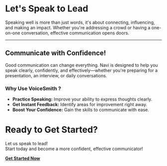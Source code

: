 <!-- Theme:Classic, ImgAlign:Left Widget:NAVI-->
# Let's Speak to Lead
Speaking well is more than just words, it's about connecting, influencing, and making an impact. Whether you're addressing a crowd or having a one-on-one conversation, effective communication opens doors.

---

## Communicate with Confidence!

Good communication can change everything. Navi is designed to help you speak clearly, confidently, and effectively—whether you're preparing for a presentation, an interview, or daily conversations.

### Why Use VoiceSmith ?

- **Practice Speaking:** Improve your ability to express thoughts clearly.
- **Get Instant Feedback:** Identify areas for improvement right away.
- **Boost Your Confidence:** Gain the skills to communicate with ease.

# Ready to Get Started?

Let us speak to lead!  
Start today and become a more confident, effective communicator!

[**Get Started Now**](/voicesmith/contacts)

